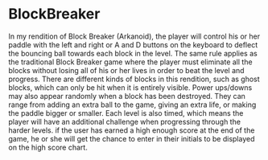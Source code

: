 # BlockBreaker
In my rendition of Block Breaker (Arkanoid), the player will control his or her paddle with the left and right or A and D buttons on the keyboard to deflect the bouncing ball towards each block in the level. The same rule applies as the traditional Block Breaker game where the player must eliminate all the blocks without losing all of his or her lives in order to beat the level and progress. There are different kinds of blocks in this rendition, such as ghost blocks, which can only be hit when it is entirely visible. Power ups/downs may also appear randomly when a block has been destroyed. They can range from adding an extra ball to the game, giving an extra life, or making the paddle bigger or smaller. Each level is also timed, which means the player will have an additional challenge when progressing through the harder levels. if the user has earned a high enough score at the end of the game, he or she will get the chance to enter in their initials to be displayed on the high score chart.
